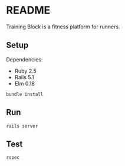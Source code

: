 # README

Training Block is a fitness platform for runners.

## Setup

Dependencies:
- Ruby 2.5
- Rails 5.1
- Elm 0.18

`
bundle install
`

## Run

`
rails server
`

## Test

`
rspec
`